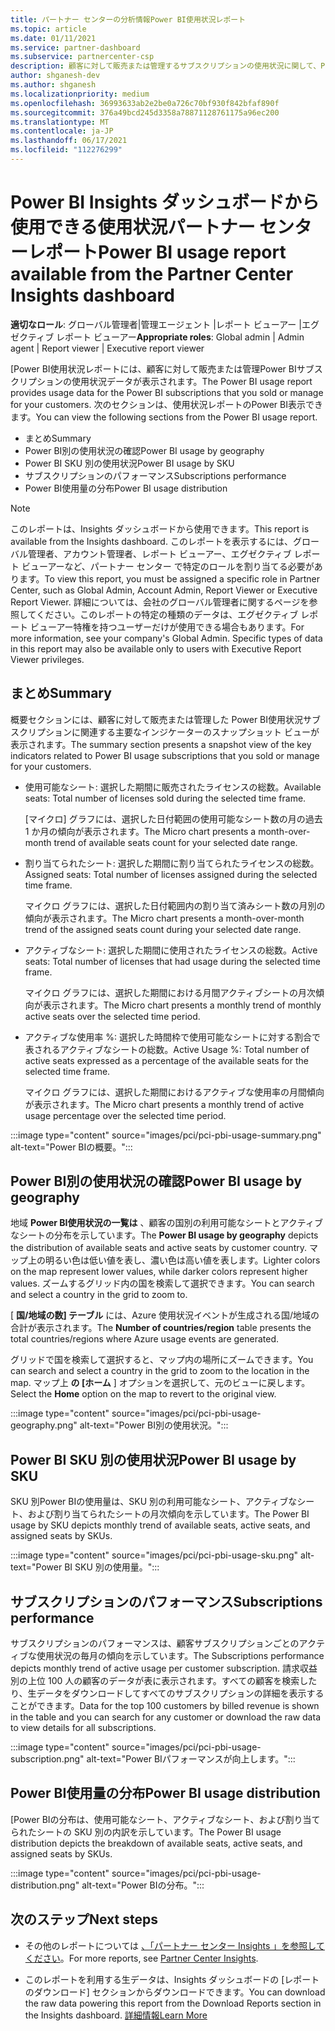 ```yaml
---
title: パートナー センターの分析情報Power BI使用状況レポート
ms.topic: article
ms.date: 01/11/2021
ms.service: partner-dashboard
ms.subservice: partnercenter-csp
description: 顧客に対して販売または管理するサブスクリプションの使用状況に関して、Power BIを改善できる場所を確認します。
author: shganesh-dev
ms.author: shganesh
ms.localizationpriority: medium
ms.openlocfilehash: 36993633ab2e2be0a726c70bf930f842bfaf890f
ms.sourcegitcommit: 376a49bcd245d3358a78871128761175a96ec200
ms.translationtype: MT
ms.contentlocale: ja-JP
ms.lasthandoff: 06/17/2021
ms.locfileid: "112276299"
---
```

# <a name="power-bi-usage-report-available-from-the-partner-center-insights-dashboard"></a><span data-ttu-id="744ab-103">Power BI Insights ダッシュボードから使用できる使用状況パートナー センターレポート</span><span class="sxs-lookup"><span data-stu-id="744ab-103">Power BI usage report available from the Partner Center Insights dashboard</span></span>

<span data-ttu-id="744ab-104">**適切なロール**: グローバル管理者|管理エージェント |レポート ビューアー |エグゼクティブ レポート ビューアー</span><span class="sxs-lookup"><span data-stu-id="744ab-104">**Appropriate roles**: Global admin | Admin agent | Report viewer | Executive report viewer</span></span>

<span data-ttu-id="744ab-105">[Power BI使用状況レポートには、顧客に対して販売または管理Power BIサブスクリプションの使用状況データが表示されます。</span><span class="sxs-lookup"><span data-stu-id="744ab-105">The Power BI usage report provides usage data for the Power BI subscriptions that you sold or manage for your customers.</span></span> <span data-ttu-id="744ab-106">次のセクションは、使用状況レポートのPower BI表示できます。</span><span class="sxs-lookup"><span data-stu-id="744ab-106">You can view the following sections from the Power BI usage report.</span></span>

- <span data-ttu-id="744ab-107">まとめ</span><span class="sxs-lookup"><span data-stu-id="744ab-107">Summary</span></span>
- <span data-ttu-id="744ab-108">Power BI別の使用状況の確認</span><span class="sxs-lookup"><span data-stu-id="744ab-108">Power BI usage by geography</span></span>
- <span data-ttu-id="744ab-109">Power BI SKU 別の使用状況</span><span class="sxs-lookup"><span data-stu-id="744ab-109">Power BI usage by SKU</span></span>
- <span data-ttu-id="744ab-110">サブスクリプションのパフォーマンス</span><span class="sxs-lookup"><span data-stu-id="744ab-110">Subscriptions performance</span></span>
- <span data-ttu-id="744ab-111">Power BI使用量の分布</span><span class="sxs-lookup"><span data-stu-id="744ab-111">Power BI usage distribution</span></span>

 > [!NOTE]
 > <span data-ttu-id="744ab-112">このレポートは、Insights ダッシュボードから使用できます。</span><span class="sxs-lookup"><span data-stu-id="744ab-112">This report is available from the Insights dashboard.</span></span> <span data-ttu-id="744ab-113">このレポートを表示するには、グローバル管理者、アカウント管理者、レポート ビューアー、エグゼクティブ レポート ビューアーなど、パートナー センター で特定のロールを割り当てる必要があります。</span><span class="sxs-lookup"><span data-stu-id="744ab-113">To view this report, you must be assigned a specific role in Partner Center, such as Global Admin, Account Admin, Report Viewer or Executive Report Viewer.</span></span> <span data-ttu-id="744ab-114">詳細については、会社のグローバル管理者に関するページを参照してください。このレポートの特定の種類のデータは、エグゼクティブ レポート ビューアー特権を持つユーザーだけが使用できる場合もあります。</span><span class="sxs-lookup"><span data-stu-id="744ab-114">For more information, see your company's Global Admin. Specific types of data in this report may also be available only to users with Executive Report Viewer privileges.</span></span>

## <a name="summary"></a><span data-ttu-id="744ab-115">まとめ</span><span class="sxs-lookup"><span data-stu-id="744ab-115">Summary</span></span>

<span data-ttu-id="744ab-116">概要セクションには、顧客に対して販売または管理した Power BI使用状況サブスクリプションに関連する主要なインジケーターのスナップショット ビューが表示されます。</span><span class="sxs-lookup"><span data-stu-id="744ab-116">The summary section presents a snapshot view of the key indicators related to Power BI usage subscriptions that you sold or manage for your customers.</span></span> 

- <span data-ttu-id="744ab-117">使用可能なシート: 選択した期間に販売されたライセンスの総数。</span><span class="sxs-lookup"><span data-stu-id="744ab-117">Available seats: Total number of licenses sold during the selected time frame.</span></span>

   <span data-ttu-id="744ab-118">[マイクロ] グラフには、選択した日付範囲の使用可能なシート数の月の過去 1 か月の傾向が表示されます。</span><span class="sxs-lookup"><span data-stu-id="744ab-118">The Micro chart presents a month-over-month trend of available seats count for your selected date range.</span></span>

- <span data-ttu-id="744ab-119">割り当てられたシート: 選択した期間に割り当てられたライセンスの総数。</span><span class="sxs-lookup"><span data-stu-id="744ab-119">Assigned seats: Total number of licenses assigned during the selected time frame.</span></span>

   <span data-ttu-id="744ab-120">マイクロ グラフには、選択した日付範囲内の割り当て済みシート数の月別の傾向が表示されます。</span><span class="sxs-lookup"><span data-stu-id="744ab-120">The Micro chart presents a month-over-month trend of the assigned seats count during your selected date range.</span></span>

- <span data-ttu-id="744ab-121">アクティブなシート: 選択した期間に使用されたライセンスの総数。</span><span class="sxs-lookup"><span data-stu-id="744ab-121">Active seats: Total number of licenses that had usage during the selected time frame.</span></span> 

   <span data-ttu-id="744ab-122">マイクロ グラフには、選択した期間における月間アクティブシートの月次傾向が表示されます。</span><span class="sxs-lookup"><span data-stu-id="744ab-122">The Micro chart presents a monthly trend of monthly active seats over the selected time period.</span></span>

- <span data-ttu-id="744ab-123">アクティブな使用率 %: 選択した時間枠で使用可能なシートに対する割合で表されるアクティブなシートの総数。</span><span class="sxs-lookup"><span data-stu-id="744ab-123">Active Usage %: Total number of active seats expressed as a percentage of the available seats for the selected time frame.</span></span> 

   <span data-ttu-id="744ab-124">マイクロ グラフには、選択した期間におけるアクティブな使用率の月間傾向が表示されます。</span><span class="sxs-lookup"><span data-stu-id="744ab-124">The Micro chart presents a monthly trend of active usage percentage over the selected time period.</span></span>

:::image type="content" source="images/pci/pci-pbi-usage-summary.png" alt-text="Power BIの概要。":::

## <a name="power-bi-usage-by-geography"></a><span data-ttu-id="744ab-126">Power BI別の使用状況の確認</span><span class="sxs-lookup"><span data-stu-id="744ab-126">Power BI usage by geography</span></span>

<span data-ttu-id="744ab-127">地域 **Power BI使用状況の一覧は** 、顧客の国別の利用可能なシートとアクティブなシートの分布を示しています。</span><span class="sxs-lookup"><span data-stu-id="744ab-127">The **Power BI usage by geography** depicts the distribution of available seats and active seats by customer country.</span></span> <span data-ttu-id="744ab-128">マップ上の明るい色は低い値を表し、濃い色は高い値を表します。</span><span class="sxs-lookup"><span data-stu-id="744ab-128">Lighter colors on the map represent lower values, while darker colors represent higher values.</span></span> <span data-ttu-id="744ab-129">ズームするグリッド内の国を検索して選択できます。</span><span class="sxs-lookup"><span data-stu-id="744ab-129">You can search and select a country in the grid to zoom to.</span></span>

<span data-ttu-id="744ab-130">[ **国/地域の数] テーブル** には、Azure 使用状況イベントが生成される国/地域の合計が表示されます。</span><span class="sxs-lookup"><span data-stu-id="744ab-130">The **Number of countries/region** table presents the total countries/regions where Azure usage events are generated.</span></span>

<span data-ttu-id="744ab-131">グリッドで国を検索して選択すると、マップ内の場所にズームできます。</span><span class="sxs-lookup"><span data-stu-id="744ab-131">You can search and select a country in the grid to zoom to the location in the map.</span></span> <span data-ttu-id="744ab-132">マップ上 **の [ホーム** ] オプションを選択して、元のビューに戻します。</span><span class="sxs-lookup"><span data-stu-id="744ab-132">Select the **Home** option on the map to revert to the original view.</span></span>

:::image type="content" source="images/pci/pci-pbi-usage-geography.png" alt-text="Power BI別の使用状況。":::

## <a name="power-bi-usage-by-sku"></a><span data-ttu-id="744ab-134">Power BI SKU 別の使用状況</span><span class="sxs-lookup"><span data-stu-id="744ab-134">Power BI usage by SKU</span></span>

<span data-ttu-id="744ab-135">SKU 別Power BIの使用量は、SKU 別の利用可能なシート、アクティブなシート、および割り当てられたシートの月次傾向を示しています。</span><span class="sxs-lookup"><span data-stu-id="744ab-135">The Power BI usage by SKU depicts monthly trend of available seats, active seats, and assigned seats by SKUs.</span></span>

:::image type="content" source="images/pci/pci-pbi-usage-sku.png" alt-text="Power BI SKU 別の使用量。":::

## <a name="subscriptions-performance"></a><span data-ttu-id="744ab-137">サブスクリプションのパフォーマンス</span><span class="sxs-lookup"><span data-stu-id="744ab-137">Subscriptions performance</span></span>

<span data-ttu-id="744ab-138">サブスクリプションのパフォーマンスは、顧客サブスクリプションごとのアクティブな使用状況の毎月の傾向を示しています。</span><span class="sxs-lookup"><span data-stu-id="744ab-138">The Subscriptions performance depicts monthly trend of active usage per customer subscription.</span></span> <span data-ttu-id="744ab-139">請求収益別の上位 100 人の顧客のデータが表に表示されます。すべての顧客を検索したり、生データをダウンロードしてすべてのサブスクリプションの詳細を表示することができます。</span><span class="sxs-lookup"><span data-stu-id="744ab-139">Data for the top 100 customers by billed revenue is shown in the table and you can search for any customer or download the raw data to view details for all subscriptions.</span></span>

:::image type="content" source="images/pci/pci-pbi-usage-subscription.png" alt-text="Power BIパフォーマンスが向上します。":::

## <a name="power-bi-usage-distribution"></a><span data-ttu-id="744ab-141">Power BI使用量の分布</span><span class="sxs-lookup"><span data-stu-id="744ab-141">Power BI usage distribution</span></span>

<span data-ttu-id="744ab-142">[Power BIの分布は、使用可能なシート、アクティブなシート、および割り当てられたシートの SKU 別の内訳を示しています。</span><span class="sxs-lookup"><span data-stu-id="744ab-142">The Power BI usage distribution depicts the breakdown of available seats, active seats, and assigned seats by SKUs.</span></span>

:::image type="content" source="images/pci/pci-pbi-usage-distribution.png" alt-text="Power BIの分布。":::

## <a name="next-steps"></a><span data-ttu-id="744ab-144">次のステップ</span><span class="sxs-lookup"><span data-stu-id="744ab-144">Next steps</span></span>

- <span data-ttu-id="744ab-145">その他のレポートについては [、「パートナー センター Insights 」を参照してください](partner-center-insights.md)。</span><span class="sxs-lookup"><span data-stu-id="744ab-145">For more reports, see [Partner Center Insights](partner-center-insights.md).</span></span>

- <span data-ttu-id="744ab-146">このレポートを利用する生データは、Insights ダッシュボードの [レポートのダウンロード] セクションからダウンロードできます。</span><span class="sxs-lookup"><span data-stu-id="744ab-146">You can download the raw data powering this report from the Download Reports section in the Insights dashboard.</span></span> [<span data-ttu-id="744ab-147">詳細情報</span><span class="sxs-lookup"><span data-stu-id="744ab-147">Learn More</span></span>](pci-download-reports.md) 
